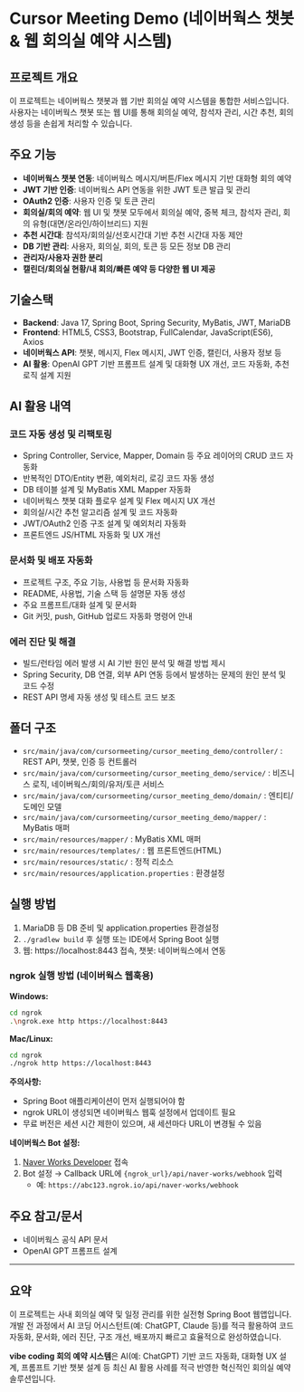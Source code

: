 # Cursor Meeting Demo (네이버웍스 챗봇 & 웹 회의실 예약 시스템)

## 프로젝트 개요

이 프로젝트는 네이버웍스 챗봇과 웹 기반 회의실 예약 시스템을 통합한 서비스입니다. 사용자는 네이버웍스 챗봇 또는 웹 UI를 통해 회의실 예약, 참석자 관리, 시간 추천, 회의 생성 등을 손쉽게 처리할 수 있습니다.

## 주요 기능

- **네이버웍스 챗봇 연동**: 네이버웍스 메시지/버튼/Flex 메시지 기반 대화형 회의 예약
- **JWT 기반 인증**: 네이버웍스 API 연동을 위한 JWT 토큰 발급 및 관리
- **OAuth2 인증**: 사용자 인증 및 토큰 관리
- **회의실/회의 예약**: 웹 UI 및 챗봇 모두에서 회의실 예약, 중복 체크, 참석자 관리, 회의 유형(대면/온라인/하이브리드) 지원
- **추천 시간대**: 참석자/회의실/선호시간대 기반 추천 시간대 자동 제안
- **DB 기반 관리**: 사용자, 회의실, 회의, 토큰 등 모든 정보 DB 관리
- **관리자/사용자 권한 분리**
- **캘린더/회의실 현황/내 회의/빠른 예약 등 다양한 웹 UI 제공**

## 기술스택

- **Backend**: Java 17, Spring Boot, Spring Security, MyBatis, JWT, MariaDB
- **Frontend**: HTML5, CSS3, Bootstrap, FullCalendar, JavaScript(ES6), Axios
- **네이버웍스 API**: 챗봇, 메시지, Flex 메시지, JWT 인증, 캘린더, 사용자 정보 등
- **AI 활용**: OpenAI GPT 기반 프롬프트 설계 및 대화형 UX 개선, 코드 자동화, 추천 로직 설계 지원

## AI 활용 내역

### 코드 자동 생성 및 리팩토링
- Spring Controller, Service, Mapper, Domain 등 주요 레이어의 CRUD 코드 자동화
- 반복적인 DTO/Entity 변환, 예외처리, 로깅 코드 자동 생성
- DB 테이블 설계 및 MyBatis XML Mapper 자동화
- 네이버웍스 챗봇 대화 플로우 설계 및 Flex 메시지 UX 개선
- 회의실/시간 추천 알고리즘 설계 및 코드 자동화
- JWT/OAuth2 인증 구조 설계 및 예외처리 자동화
- 프론트엔드 JS/HTML 자동화 및 UX 개선

### 문서화 및 배포 자동화
- 프로젝트 구조, 주요 기능, 사용법 등 문서화 자동화
- README, 사용법, 기술 스택 등 설명문 자동 생성
- 주요 프롬프트/대화 설계 및 문서화
- Git 커밋, push, GitHub 업로드 자동화 명령어 안내

### 에러 진단 및 해결
- 빌드/런타임 에러 발생 시 AI 기반 원인 분석 및 해결 방법 제시
- Spring Security, DB 연결, 외부 API 연동 등에서 발생하는 문제의 원인 분석 및 코드 수정
- REST API 명세 자동 생성 및 테스트 코드 보조

## 폴더 구조

- `src/main/java/com/cursormeeting/cursor_meeting_demo/controller/` : REST API, 챗봇, 인증 등 컨트롤러
- `src/main/java/com/cursormeeting/cursor_meeting_demo/service/` : 비즈니스 로직, 네이버웍스/회의/유저/토큰 서비스
- `src/main/java/com/cursormeeting/cursor_meeting_demo/domain/` : 엔티티/도메인 모델
- `src/main/java/com/cursormeeting/cursor_meeting_demo/mapper/` : MyBatis 매퍼
- `src/main/resources/mapper/` : MyBatis XML 매퍼
- `src/main/resources/templates/` : 웹 프론트엔드(HTML)
- `src/main/resources/static/` : 정적 리소스
- `src/main/resources/application.properties` : 환경설정

## 실행 방법

1. MariaDB 등 DB 준비 및 application.properties 환경설정
2. `./gradlew build` 후 실행 또는 IDE에서 Spring Boot 실행
3. 웹: https://localhost:8443 접속, 챗봇: 네이버웍스에서 연동

### ngrok 실행 방법 (네이버웍스 웹훅용)

**Windows:**
```bash
cd ngrok
.\ngrok.exe http https://localhost:8443
```

**Mac/Linux:**
```bash
cd ngrok
./ngrok http https://localhost:8443
```

**주의사항:**
- Spring Boot 애플리케이션이 먼저 실행되어야 함
- ngrok URL이 생성되면 네이버웍스 웹훅 설정에서 업데이트 필요
- 무료 버전은 세션 시간 제한이 있으며, 새 세션마다 URL이 변경될 수 있음

**네이버웍스 Bot 설정:**
1. [Naver Works Developer](https://developers.worksmobile.com/) 접속
2. Bot 설정 → Callback URL에 `{ngrok_url}/api/naver-works/webhook` 입력
   - 예: `https://abc123.ngrok.io/api/naver-works/webhook`

## 주요 참고/문서
- 네이버웍스 공식 API 문서
- OpenAI GPT 프롬프트 설계

---

## 요약

이 프로젝트는 사내 회의실 예약 및 일정 관리를 위한 실전형 Spring Boot 웹앱입니다. 개발 전 과정에서 AI 코딩 어시스턴트(예: ChatGPT, Claude 등)를 적극 활용하여 코드 자동화, 문서화, 에러 진단, 구조 개선, 배포까지 빠르고 효율적으로 완성하였습니다.

**vibe coding 회의 예약 시스템**은 AI(예: ChatGPT) 기반 코드 자동화, 대화형 UX 설계, 프롬프트 기반 챗봇 설계 등 최신 AI 활용 사례를 적극 반영한 혁신적인 회의실 예약 솔루션입니다.